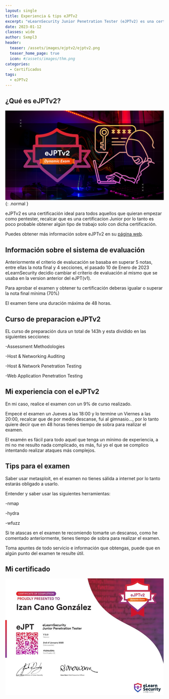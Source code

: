 ```yaml
---
layout: single
title: Experiencia & tips eJPTv2 
excerpt: "eLearnSecurity Junior Penetration Tester (eJPTv2) es una certificación 100% práctica sobre pruebas de penetración y fundamentos de la ciberseguridad ofensiva. Al pasar el examen, un profesional de la ciberseguridad ofensiva demuestra a los empleadores que está listo para una nueva carrera gratificante."
date: 2023-01-12
classes: wide
author: Sxmpl3
header:
  teaser: /assets/images/ejptv2/ejptv2.png
  teaser_home_page: true
  icon: #/assets/images/thm.png
categories:
  - Certificados
tags:
  - eJPTv2
---
```


## ¿Qué es eJPTv2?

![Desktop View](/assets/images/ejptv2/eJPTv2_banner.png){: .normal }


eJPTv2 es una certificación ideal para todos aquellos que quieran empezar como pentester, recalcar que es una certificacion Junior por lo tanto es poco probable obtener algún tipo de trabajo solo con dicha certificación.

Puedes obtener más información sobre eJPTv2 en su [página web](https://ine.com/learning/certifications/internal/elearnsecurity-junior-penetration-tester-v2).


## Información sobre el sistema de evaluación

Anteriormente el criterio de evalucación se basaba en superar 5 notas, entre ellas la nota final y 4 secciones, el pasado 10 de Enero de 2023 eLearnSecurity decidio cambiar el criterio de evaluación al mismo que se usaba en la version anterior del eJPT(v1).

Para aprobar el examen y obtener tu certificación deberas igualar o superar la nota final mínima (70%)

El examen tiene una duración máxima de 48 horas.


## Curso de preparacion eJPTv2

EL curso de preparación dura un total de 143h y esta dividido en las siguientes secciones:

-Assessment Methodologies

-Host & Networking Auditing

-Host & Network Penetration Testing

-Web Application Penetration Testing


## Mi experiencia con el eJPTv2

En mi caso, realice el examen con un 9% de curso realizado.

Empecé el examen un Jueves a las 18:00 y lo termine un Viernes a las 20:00, recalcar que de por medio descanse, fui al gimnasio..., por lo tanto quiere decir que en 48 horas tienes tiempo de sobra para realizar el examen.

El examén es fácil para todo aquel que tenga un mínimo de experiencia, a mi no me resulto nada complicado, es más, fui yo el que se complico intentando realizar ataques más complejos.


## Tips para el examen

Saber usar metasploit, en el examen no tienes sálida a internet por lo tanto estarás obligado a usarlo.

Entender y saber usar las siguientes herramientas:

-nmap

-hydra

-wfuzz

Si te atascas en el examen te recomiendo tomarte un descanso, como he comentado anteriormente, tienes tiempo de sobra para realizar el examen.

Toma apuntes de todo servicio e información que obtengas, puede que en algún punto del examen te resulte útil.


## Mi certificado

![](/assets/images/ejptv2/certificacion.jpeg)
